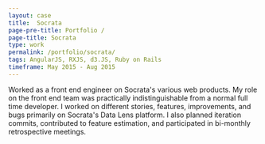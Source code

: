 ```yaml
---
layout: case
title:  Socrata
page-pre-title: Portfolio /
page-title: Socrata
type: work
permalink: /portfolio/socrata/
tags: AngularJS, RXJS, d3.JS, Ruby on Rails
timeframe: May 2015 - Aug 2015
---
```


Worked as a front end engineer on Socrata's various web products.  My role on the front end team was practically indistinguishable from a normal full time developer.  I worked on different stories, features, improvements, and bugs primarily on Socrata's Data Lens platform.  I also planned iteration commits, contributed to feature estimation, and participated in bi-monthly retrospective meetings.
